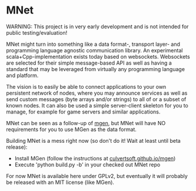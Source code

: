 MNet
====

WARNING: This project is in very early development and is not intended for public testing/evaluation!

MNet might turn into something like a data format-, transport layer- and programming language agnostic communication library. An experimental scala+Cpp-implementation exists today based on websockets. Websockets are selected for their simple message-based API as well as having a standard that may be leveraged from virtually any programming language and platform.

The vision is to easily be able to connect applications to your own persistent network of nodes, where you may announce services as well as send custom messages (byte arrays and/or strings) to all of or a subset of known nodes. It can also be used a simple server-client skeleton for you to manage, for example for game servers and similar applications.

MNet can be seen as a follow-up of [mgen](https://github.com/culvertsoft/mgen), but MNet will have NO requirements for you to use MGen as the data format.

Building MNet is a mess right now (so don't do it! Wait at least until beta release):
  * Install MGen (follow the instructions at [culvertsoft.github.io/mgen](http://culvertsoft.github.io/mgen/))
  * Execute 'python build.py -b' in your checked out MNet repo

For now MNet is available here under GPLv2, but eventually it will probably be released with an MIT license (like MGen).
